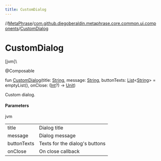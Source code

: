 ```yaml
---
title: CustomDialog
---
```

//[MetaPhrase](../../index.html)/[com.github.diegoberaldin.metaphrase.core.common.ui.components](index.html)/[CustomDialog](-custom-dialog.html)



# CustomDialog



[jvm]\




@Composable



fun [CustomDialog](-custom-dialog.html)(title: [String](https://kotlinlang.org/api/latest/jvm/stdlib/kotlin/-string/index.html), message: [String](https://kotlinlang.org/api/latest/jvm/stdlib/kotlin/-string/index.html), buttonTexts: [List](https://kotlinlang.org/api/latest/jvm/stdlib/kotlin.collections/-list/index.html)&lt;[String](https://kotlinlang.org/api/latest/jvm/stdlib/kotlin/-string/index.html)&gt; = emptyList(), onClose: ([Int](https://kotlinlang.org/api/latest/jvm/stdlib/kotlin/-int/index.html)?) -&gt; [Unit](https://kotlinlang.org/api/latest/jvm/stdlib/kotlin/-unit/index.html))



Custom dialog.



#### Parameters


jvm

| | |
|---|---|
| title | Dialog title |
| message | Dialog message |
| buttonTexts | Texts for the dialog's buttons |
| onClose | On close callback |




